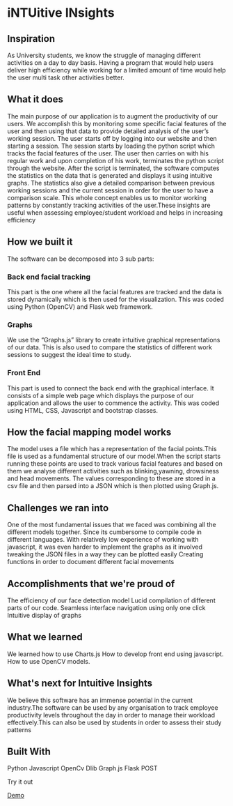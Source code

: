 # iNTUitive INsights

## Inspiration
As University students, we know the struggle of managing different activities on a day to day basis. Having a program that would help users deliver high efficiency while working for  a limited amount of time would help the user multi task other activities better. 
## What it does
The main purpose of our application is to augment the productivity of our users. We accomplish this by monitoring some specific facial features of the user and then using that data to provide detailed analysis of the user’s working session.
The user starts off by logging into our website and then starting a session. The session starts by loading the python script which tracks the facial features of the user. The user then carries on with his regular work and upon completion of his work, terminates the python script through the website.
After the script is terminated, the software computes the statistics on the data that is generated and displays it using intuitive graphs. The statistics also give a detailed comparison between previous working sessions and the current session in order for the user to have a comparison scale.
This whole concept enables us to monitor working patterns by constantly tracking activities of the user.These insights are useful when assessing employee/student workload and helps in increasing efficiency
## How we built it
The software can be decomposed into 3 sub parts:
### Back end facial tracking
This part is the one where all the facial features are tracked and the data is stored dynamically which is then used for the visualization. This was coded using Python (OpenCV) and Flask web framework.
### Graphs
We use the “Graphs.js” library to create intuitive graphical representations of our data. This is also used to compare the statistics of different work sessions to suggest the ideal time to study.
### Front End 
This part is used to connect the back end with the graphical interface. It consists of a simple web page which displays the purpose of our application and allows the user to commence the activity. This was coded using HTML, CSS, Javascript and bootstrap classes.
## How the facial mapping model works
The model uses a file which has a representation of the facial points.This file is used as a fundamental structure of our model.When the script starts running these points are used to track various facial features and based on them we analyse  different activities such as blinking,yawning, drowsiness and head movements. The values corresponding to these are stored in a csv file and then parsed into a JSON which is then plotted using Graph.js.
## Challenges we ran into
One of the most fundamental issues that we faced was combining all the different models together. Since its cumbersome to compile code in different languages.
With relatively low experience of working with javascript, it was even harder to implement the graphs as it involved tweaking the JSON files in a way they can be plotted easily
Creating functions in order to document different facial movements
## Accomplishments that we're proud of
The efficiency of our face detection model
Lucid compilation of different parts of our code.
Seamless interface navigation using only one click
Intuitive display of graphs
## What we learned
We learned how to use Charts.js
How to develop front end using javascript.
How to use OpenCV models.
## What's next for Intuitive Insights
We believe this software has an immense potential in the current industry.The software can be used by any organisation to track employee productivity levels throughout the day in order to manage their workload effectively.This can also be used by students in order to assess their study patterns 
## Built With
Python
Javascript
OpenCv
Dlib
Graph.js
Flask
POST

Try it out
 
 [Demo](https://youtu.be/Q3RF1sWRjm0)

